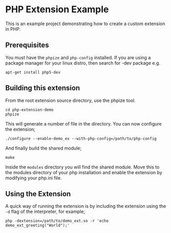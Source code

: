 PHP Extension Example
=====================

This is an example project demonstrating how to create a custom extension in
PHP.

Prerequisites
-------------

You must have the `phpize` and `php-config` installed. If you are using a
package manager for your linux distro, then search for -dev package e.g.

    apt-get install php5-dev

Building this extension
-----------------------

From the root extension source directory, use the phpize tool.

    cd php-extension-demo
    phpize

This will generate a number of file in the directory. You can now configure
the extension;

    ./configure --enable-demo_ex --with-php-config=/path/to/php-config

And finally build the shared module;

    make

Inside the `modules` directory you will find the shared module. Move this to
the modules directory of your php installation and enable the extension by
modifying your php.ini file.

Using the Extension
-------------------

A quick way of running the extension is by including the extension using the `-d`
flag of the interpreter, for example;

    php -dextension=/path/to/demo_ext.so -r 'echo demo_ext_greeting("World");'
